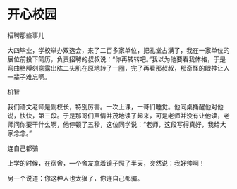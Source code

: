 # 开心校园

招聘那些事儿 

大四毕业，学校举办双选会，来了二百多家单位，把礼堂占满了，我在一家单位的展位前投下简历，负责招聘的叔叔说：“你再转转吧。”我以为他要看我体格，于是弯曲胳膊刻意露出肱二头肌在原地转了一圈，完了再看那叔叔，那奇怪的眼神让人一辈子难忘啊。 

机智 

我们语文老师是副校长，特别厉害。一次上课，一哥们睡觉。他同桌捅醒他对他说，快快，第三段。于是那哥们声情并茂地读了起来，可是老师并没有让他读，老师问你要干什么啊，他停顿了五秒，这位同学说：“老师，这段写得真好，我给大家念念。” 

连自己都骗 

上学的时候，在宿舍，一个舍友拿着镜子照了半天，突然说：我好帅啊！ 

另一个说道：你这种人也太狠了，你连自己都骗。